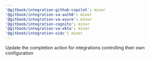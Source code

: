 ```yaml
---
'@gitbook/integration-github-copilot': minor
'@gitbook/integration-va-auth0': minor
'@gitbook/integration-va-azure': minor
'@gitbook/integration-cognito': minor
'@gitbook/integration-va-okta': minor
'@gitbook/integration-oidc': minor
---
```


Update the completion action for integrations controlling their own configuration
